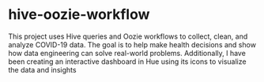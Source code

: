 # hive-oozie-workflow
This project uses Hive queries and Oozie workflows to collect, clean, and analyze COVID-19 data. The goal is to help make health decisions and show how data engineering can solve real-world problems. Additionally, I have been creating an interactive dashboard in Hue using its icons to visualize the data and insights
